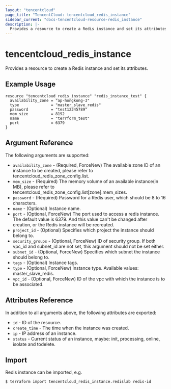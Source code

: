 ```yaml
---
layout: "tencentcloud"
page_title: "TencentCloud: tencentcloud_redis_instance"
sidebar_current: "docs-tencentcloud-resource-redis_instance"
description: |-
  Provides a resource to create a Redis instance and set its attributes.
---
```


# tencentcloud_redis_instance

Provides a resource to create a Redis instance and set its attributes.

## Example Usage

```hcl
resource "tencentcloud_redis_instance" "redis_instance_test" {
  availability_zone = "ap-hongkong-3"
  type              = "master_slave_redis"
  password          = "test12345789"
  mem_size          = 8192
  name              = "terrform_test"
  port              = 6379
}
```

## Argument Reference

The following arguments are supported:

* `availability_zone` - (Required, ForceNew) The available zone ID of an instance to be created, please refer to tencentcloud_redis_zone_config.list.
* `mem_size` - (Required) The memory volume of an available instance(in MB), please refer to tencentcloud_redis_zone_config.list[zone].mem_sizes.
* `password` - (Required) Password for a Redis user, which should be 8 to 16 characters.
* `name` - (Optional) Instance name.
* `port` - (Optional, ForceNew) The port used to access a redis instance. The default value is 6379. And this value can't be changed after creation, or the Redis instance will be recreated.
* `project_id` - (Optional) Specifies which project the instance should belong to.
* `security_groups` - (Optional, ForceNew) ID of security group. If both vpc_id and subnet_id are not set, this argument should not be set either.
* `subnet_id` - (Optional, ForceNew) Specifies which subnet the instance should belong to.
* `tags` - (Optional) Instance tags.
* `type` - (Optional, ForceNew) Instance type. Available values: master_slave_redis.
* `vpc_id` - (Optional, ForceNew) ID of the vpc with which the instance is to be associated.

## Attributes Reference

In addition to all arguments above, the following attributes are exported:

* `id` - ID of the resource.
* `create_time` - The time when the instance was created.
* `ip` - IP address of an instance.
* `status` - Current status of an instance, maybe: init, processing, online, isolate and todelete.


## Import

Redis instance can be imported, e.g.

```
$ terraform import tencentcloud_redis_instance.redislab redis-id
```

